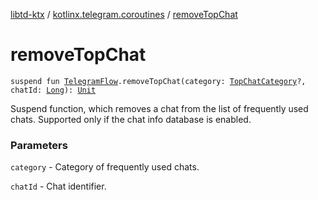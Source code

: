 [libtd-ktx](../index.md) / [kotlinx.telegram.coroutines](index.md) / [removeTopChat](./remove-top-chat.md)

# removeTopChat

`suspend fun `[`TelegramFlow`](../kotlinx.telegram.core/-telegram-flow/index.md)`.removeTopChat(category: `[`TopChatCategory`](https://tdlibx.github.io/td/docs/org/drinkless/td/libcore/telegram/TdApi.TopChatCategory.html)`?, chatId: `[`Long`](https://kotlinlang.org/api/latest/jvm/stdlib/kotlin/-long/index.html)`): `[`Unit`](https://kotlinlang.org/api/latest/jvm/stdlib/kotlin/-unit/index.html)

Suspend function, which removes a chat from the list of frequently used chats. Supported only if
the chat info database is enabled.

### Parameters

`category` - Category of frequently used chats.

`chatId` - Chat identifier.